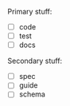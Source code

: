 
Primary stuff:

* [ ] code
* [ ] test
* [ ] docs

Secondary stuff:

* [ ] spec
* [ ] guide
* [ ] schema
